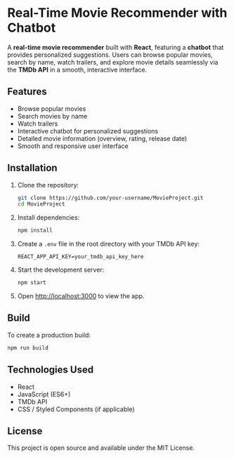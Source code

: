 # Real-Time Movie Recommender with Chatbot

A **real-time movie recommender** built with **React**, featuring a **chatbot** that provides personalized suggestions. Users can browse popular movies, search by name, watch trailers, and explore movie details seamlessly via the **TMDb API** in a smooth, interactive interface.

## Features

* Browse popular movies
* Search movies by name
* Watch trailers
* Interactive chatbot for personalized suggestions
* Detailed movie information (overview, rating, release date)
* Smooth and responsive user interface

## Installation

1. Clone the repository:

   ```bash
   git clone https://github.com/your-username/MovieProject.git
   cd MovieProject
   ```
2. Install dependencies:

   ```bash
   npm install
   ```
3. Create a `.env` file in the root directory with your TMDb API key:

   ```env
   REACT_APP_API_KEY=your_tmdb_api_key_here
   ```
4. Start the development server:

   ```bash
   npm start
   ```
5. Open [http://localhost:3000](http://localhost:3000) to view the app.

## Build

To create a production build:

```bash
npm run build
```

## Technologies Used

* React
* JavaScript (ES6+)
* TMDb API
* CSS / Styled Components (if applicable)

## License

This project is open source and available under the MIT License.
